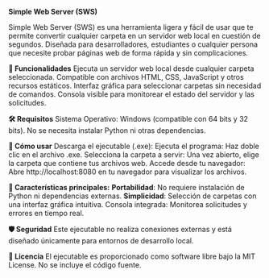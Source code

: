 **Simple Web Server (SWS)**

Simple Web Server (SWS) es una herramienta ligera y fácil de usar que te permite convertir cualquier carpeta en un servidor web local en cuestión de segundos. Diseñada para desarrolladores, estudiantes o cualquier persona que necesite probar páginas web de forma rápida y sin complicaciones.

**🚀 Funcionalidades**
Ejecuta un servidor web local desde cualquier carpeta seleccionada.
Compatible con archivos HTML, CSS, JavaScript y otros recursos estáticos.
Interfaz gráfica para seleccionar carpetas sin necesidad de comandos.
Consola visible para monitorear el estado del servidor y las solicitudes.

**🛠️ Requisitos**
Sistema Operativo: Windows (compatible con 64 bits y 32 bits).
No se necesita instalar Python ni otras dependencias.

**📂 Cómo usar**
Descarga el ejecutable (.exe):
Ejecuta el programa:
Haz doble clic en el archivo .exe.
Selecciona la carpeta a servir:
Una vez abierto, elige la carpeta que contiene tus archivos web.
Accede desde tu navegador:
Abre http://localhost:8080 en tu navegador para visualizar los archivos.

**🌟 Características principales:**
**Portabilidad**: No requiere instalación de Python ni dependencias externas.
**Simplicidad**: Selección de carpetas con una interfaz gráfica intuitiva.
Consola integrada: Monitorea solicitudes y errores en tiempo real.

**🛡️ Seguridad**
Este ejecutable no realiza conexiones externas y está diseñado únicamente para entornos de desarrollo local.

**📄 Licencia**
El ejecutable es proporcionado como software libre bajo la MIT License. No se incluye el código fuente.
